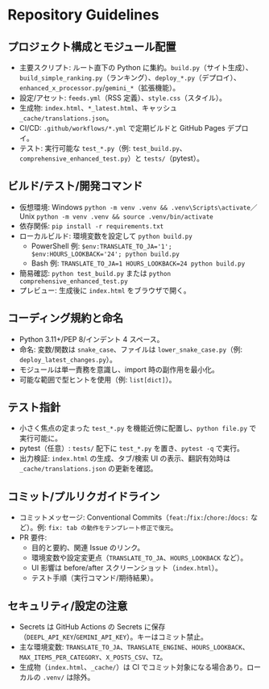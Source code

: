 # Repository Guidelines

## プロジェクト構成とモジュール配置
- 主要スクリプト: ルート直下の Python に集約。`build.py`（サイト生成）、`build_simple_ranking.py`（ランキング）、`deploy_*.py`（デプロイ）、`enhanced_x_processor.py`/`gemini_*`（拡張機能）。
- 設定/アセット: `feeds.yml`（RSS 定義）、`style.css`（スタイル）。
- 生成物: `index.html`、`*_latest.html`、キャッシュ `_cache/translations.json`。
- CI/CD: `.github/workflows/*.yml` で定期ビルドと GitHub Pages デプロイ。
- テスト: 実行可能な `test_*.py`（例: `test_build.py`、`comprehensive_enhanced_test.py`）と `tests/`（pytest）。

## ビルド/テスト/開発コマンド
- 仮想環境: Windows `python -m venv .venv && .venv\Scripts\activate`／Unix `python -m venv .venv && source .venv/bin/activate`
- 依存関係: `pip install -r requirements.txt`
- ローカルビルド: 環境変数を設定して `python build.py`
  - PowerShell 例: `$env:TRANSLATE_TO_JA='1'; $env:HOURS_LOOKBACK='24'; python build.py`
  - Bash 例: `TRANSLATE_TO_JA=1 HOURS_LOOKBACK=24 python build.py`
- 簡易確認: `python test_build.py` または `python comprehensive_enhanced_test.py`
- プレビュー: 生成後に `index.html` をブラウザで開く。

## コーディング規約と命名
- Python 3.11+/PEP 8/インデント 4 スペース。
- 命名: 変数/関数は `snake_case`、ファイルは `lower_snake_case.py`（例: `deploy_latest_changes.py`）。
- モジュールは単一責務を意識し、import 時の副作用を最小化。
- 可能な範囲で型ヒントを使用（例: `list[dict]`）。

## テスト指針
- 小さく焦点の定まった `test_*.py` を機能近傍に配置し、`python file.py` で実行可能に。
- pytest（任意）: `tests/` 配下に `test_*.py` を置き、`pytest -q` で実行。
- 出力検証: `index.html` の生成、タブ/検索 UI の表示、翻訳有効時は `_cache/translations.json` の更新を確認。

## コミット/プルリクガイドライン
- コミットメッセージ: Conventional Commits（`feat:`/`fix:`/`chore:`/`docs:` など）。例: `fix: tab の動作をテンプレート修正で復元`。
- PR 要件:
  - 目的と要約、関連 Issue のリンク。
  - 環境変数や設定変更点（`TRANSLATE_TO_JA`、`HOURS_LOOKBACK` など）。
  - UI 影響は before/after スクリーンショット（`index.html`）。
  - テスト手順（実行コマンド/期待結果）。

## セキュリティ/設定の注意
- Secrets は GitHub Actions の Secrets に保存（`DEEPL_API_KEY`/`GEMINI_API_KEY`）。キーはコミット禁止。
- 主な環境変数: `TRANSLATE_TO_JA`、`TRANSLATE_ENGINE`、`HOURS_LOOKBACK`、`MAX_ITEMS_PER_CATEGORY`、`X_POSTS_CSV`、`TZ`。
- 生成物（`index.html`、`_cache/`）は CI でコミット対象になる場合あり。ローカルの `.venv/` は除外。
